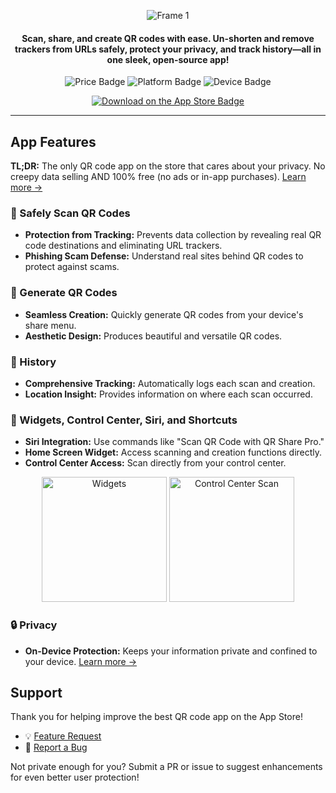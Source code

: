 <p align="center">
  <img src="https://github.com/user-attachments/assets/158dfcfe-1f99-4104-b9e8-4910ec0c65e9" alt="Frame 1">
</p>

<div align="center">
  <h4>Scan, share, and create QR codes with ease. Un-shorten and remove trackers from URLs safely, protect your privacy, and track history—all in one sleek, open-source app!</h4>
</div>

<p align="center">
  <img src="https://img.shields.io/badge/Price-Free-green" alt="Price Badge">
  <img src="https://img.shields.io/badge/Platform-iOS_16%2B-blue" alt="Platform Badge">
  <img src="https://img.shields.io/badge/Device-iPhone_8%2B-blue" alt="Device Badge">
</p>

<p align="center">
  <a href="https://apps.apple.com/us/app/qr-share-pro/id6479589995">
    <img src="https://img.shields.io/badge/Download_on_the_App_Store-black?logo=apple" alt="Download on the App Store Badge">
  </a>
</p>

---

## App Features

**TL;DR:** The only QR code app on the store that cares about your privacy. No creepy data selling AND 100% free (no ads or in-app purchases). [Learn more →](PRIVACY.md)

### 📸 Safely Scan QR Codes

-  **Protection from Tracking:** Prevents data collection by revealing real QR code destinations and eliminating URL trackers.
-  **Phishing Scam Defense:** Understand real sites behind QR codes to protect against scams.

### 🔨 Generate QR Codes

-  **Seamless Creation:** Quickly generate QR codes from your device's share menu.
-  **Aesthetic Design:** Produces beautiful and versatile QR codes.

### 📜 History

-  **Comprehensive Tracking:** Automatically logs each scan and creation.
-  **Location Insight:** Provides information on where each scan occurred.

### 🧩 Widgets, Control Center, Siri, and Shortcuts

-   **Siri Integration:** Use commands like "Scan QR Code with QR Share Pro."
-   **Home Screen Widget:** Access scanning and creation functions directly.
-   **Control Center Access:** Scan directly from your control center.

<p align="center">
  <img src="https://github.com/user-attachments/assets/6dea9713-0055-4302-844b-cf1e3f5af748" alt="Widgets" width="200"/>
  <img src="https://github.com/user-attachments/assets/2e021375-2d3f-4084-bfc4-44d11bf3c2a3" alt="Control Center Scan" width="200"/>
</p>

### 🔒 Privacy

-  **On-Device Protection:** Keeps your information private and confined to your device. [Learn more →](PRIVACY.md)

## Support

Thank you for helping improve the best QR code app on the App Store!

-  💡 [Feature Request](https://github.com/Visual-Studio-Coder/QR-Share-Pro/issues/new?assignees=&labels=&projects=&template=feature_request.md&title=)
-  🐞 [Report a Bug](https://github.com/Visual-Studio-Coder/QR-Share-Pro/issues/new?assignees=&labels=&projects=&template=bug_report.md&title=)

Not private enough for you? Submit a PR or issue to suggest enhancements for even better user protection!
